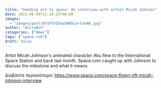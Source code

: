 ```yaml
---
title: "Sending art to space: An interview with artist Micah Johnson"
date: 2021-08-09T12:18:23+00:00
images:
  - "images/post/BfafYV3XeqSNHSLwrSanAK.jpg"
author: "AstroBot"
categories: ["News"]
tags: ["space.com"]
draft: false
---
```


Artist Micah Johnson's animated character Aku flew to the International Space Station and back last month. Space.com caught up with Johnson to discuss the milestone and what it means. 

Διαβάστε περισσότερα: https://www.space.com/space-flown-nft-micah-johnson-interview
